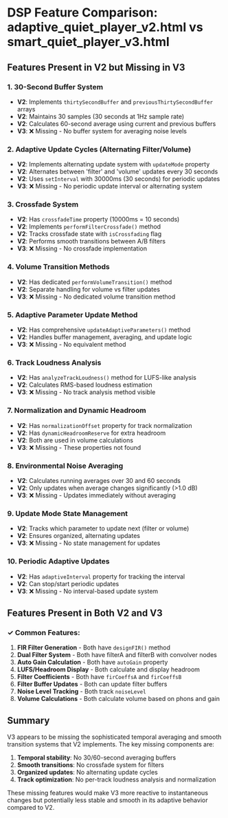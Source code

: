# DSP Feature Comparison: adaptive_quiet_player_v2.html vs smart_quiet_player_v3.html

## Features Present in V2 but Missing in V3

### 1. **30-Second Buffer System**
- **V2**: Implements `thirtySecondBuffer` and `previousThirtySecondBuffer` arrays
- **V2**: Maintains 30 samples (30 seconds at 1Hz sample rate)
- **V2**: Calculates 60-second average using current and previous buffers
- **V3**: ❌ Missing - No buffer system for averaging noise levels

### 2. **Adaptive Update Cycles (Alternating Filter/Volume)**
- **V2**: Implements alternating update system with `updateMode` property
- **V2**: Alternates between 'filter' and 'volume' updates every 30 seconds
- **V2**: Uses `setInterval` with 30000ms (30 seconds) for periodic updates
- **V3**: ❌ Missing - No periodic update interval or alternating system

### 3. **Crossfade System**
- **V2**: Has `crossfadeTime` property (10000ms = 10 seconds)
- **V2**: Implements `performFilterCrossfade()` method
- **V2**: Tracks crossfade state with `isCrossfading` flag
- **V2**: Performs smooth transitions between A/B filters
- **V3**: ❌ Missing - No crossfade implementation

### 4. **Volume Transition Methods**
- **V2**: Has dedicated `performVolumeTransition()` method
- **V2**: Separate handling for volume vs filter updates
- **V3**: ❌ Missing - No dedicated volume transition method

### 5. **Adaptive Parameter Update Method**
- **V2**: Has comprehensive `updateAdaptiveParameters()` method
- **V2**: Handles buffer management, averaging, and update logic
- **V3**: ❌ Missing - No equivalent method

### 6. **Track Loudness Analysis**
- **V2**: Has `analyzeTrackLoudness()` method for LUFS-like analysis
- **V2**: Calculates RMS-based loudness estimation
- **V3**: ❌ Missing - No track analysis method visible

### 7. **Normalization and Dynamic Headroom**
- **V2**: Has `normalizationOffset` property for track normalization
- **V2**: Has `dynamicHeadroomReserve` for extra headroom
- **V2**: Both are used in volume calculations
- **V3**: ❌ Missing - These properties not found

### 8. **Environmental Noise Averaging**
- **V2**: Calculates running averages over 30 and 60 seconds
- **V2**: Only updates when average changes significantly (>1.0 dB)
- **V3**: ❌ Missing - Updates immediately without averaging

### 9. **Update Mode State Management**
- **V2**: Tracks which parameter to update next (filter or volume)
- **V2**: Ensures organized, alternating updates
- **V3**: ❌ Missing - No state management for updates

### 10. **Periodic Adaptive Updates**
- **V2**: Has `adaptiveInterval` property for tracking the interval
- **V2**: Can stop/start periodic updates
- **V3**: ❌ Missing - No interval-based update system

## Features Present in Both V2 and V3

### ✓ Common Features:
1. **FIR Filter Generation** - Both have `designFIR()` method
2. **Dual Filter System** - Both have filterA and filterB with convolver nodes
3. **Auto Gain Calculation** - Both have `autoGain` property
4. **LUFS/Headroom Display** - Both calculate and display headroom
5. **Filter Coefficients** - Both have `firCoeffsA` and `firCoeffsB`
6. **Filter Buffer Updates** - Both can update filter buffers
7. **Noise Level Tracking** - Both track `noiseLevel`
8. **Volume Calculations** - Both calculate volume based on phons and gain

## Summary

V3 appears to be missing the sophisticated temporal averaging and smooth transition systems that V2 implements. The key missing components are:

1. **Temporal stability**: No 30/60-second averaging buffers
2. **Smooth transitions**: No crossfade system for filters
3. **Organized updates**: No alternating update cycles
4. **Track optimization**: No per-track loudness analysis and normalization

These missing features would make V3 more reactive to instantaneous changes but potentially less stable and smooth in its adaptive behavior compared to V2.